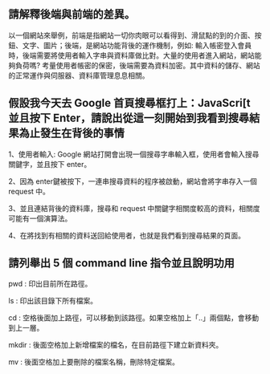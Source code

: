 ## 請解釋後端與前端的差異。

以一個網站來舉例，前端是指網站一切你肉眼可以看得到、滑鼠點的到的介面、按鈕、文字、圖片；後端，是網站功能背後的運作機制，例如: 輸入帳密登入會員時，後端需要將使用者輸入字串與資料庫做比對。大量的使用者進入網站，網站能夠負荷嗎? 考量使用者帳密的保密，後端需要為資料加密。其中資料的儲存、網站的正常運作與伺服器、資料庫管理息息相關。
## 假設我今天去 Google 首頁搜尋框打上：JavaScri[t 並且按下 Enter，請說出從這一刻開始到我看到搜尋結果為止發生在背後的事情

1、使用者輸入: Google 網站打開會出現一個搜尋字串輸入框，使用者會輸入搜尋關鍵字，並且按下 enter。

2、因為 enter鍵被按下，一連串搜尋資料的程序被啟動，網站會將字串存入一個 request 中。

3、並且連結背後的資料庫，搜尋和 request 中關鍵字相關度較高的資料，相關度可能有一個演算法。

4、在將找到有相關的資料送回給使用者，也就是我們看到搜尋結果的頁面。


## 請列舉出 5 個 command line 指令並且說明功用

pwd : 印出目前所在路徑。

ls : 印出該目錄下所有檔案。

cd : 空格後面加上路徑，可以移動到該路徑。如果空格加上「..」兩個點，會移動到上一層。

mkdir : 後面空格加上新增檔案的檔名，在目前路徑下建立新資料夾。

mv : 後面空格加上要刪除的檔案名稱，刪除特定檔案。
